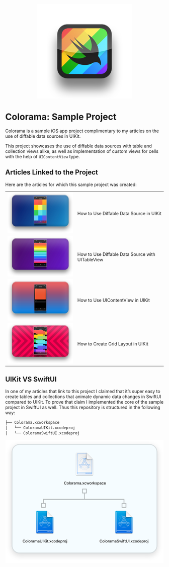 <p align="center">
    <img src="Images/01_logo.png" alt="Notes logo" width="300" />
</p>

# Colorama: Sample Project

Colorama is a sample iOS app project complimentary to my articles on the use of diffable data sources in UIKit.

This project showcases the use of diffable data sources with table and collection views alike, as well as implementation of custom views for cells with the help of `UIContentView` type.

## Articles Linked to the Project

Here are the articles for which this sample project was created:

|     |     |
| --- | --- |
| ![Feature image for Tables article](Images/02_grids.png) | How to Use Diffable Data Source in UIKit |
| ![Feature image for Tables article](Images/02_tables.png) | How to Use Diffable Data Source with UITableView |
| ![Feature image for Tables article](Images/02_content.png) | How to Use UIContentView in UIKit |
| ![Feature image for Tables article](Images/02_layout.png) | How to Create Grid Layout in UIKit |

## UIKit VS SwiftUI

In one of my articles that link to this project I claimed that it’s super easy to create tables and collections that animate dynamic data changes in SwiftUI compared to UIKit. To prove that claim I implemented the core of the sample project in SwiftUI as well. Thus this repository is structured in the following way:

```bash
├── Colorama.xcworkspace
│   └── ColoramaUIKit.xcodeproj
│   └── ColoramaSwiftUI.xcodeproj
```
![Feature image for Tables article](Images/03_workspace_organization.png)

